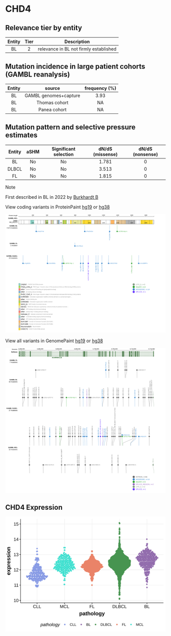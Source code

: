 # CHD4

## Relevance tier by entity

|Entity|Tier|Description                           |
|:------:|:----:|--------------------------------------|
|BL    |2   |relevance in BL not firmly established|

## Mutation incidence in large patient cohorts (GAMBL reanalysis)

|Entity|source               |frequency (%)|
|:------:|:---------------------:|:-------------:|
|BL    |GAMBL genomes+capture|3.93         |
|BL    |Thomas cohort        |  NA         |
|BL    |Panea cohort         |  NA         |

## Mutation pattern and selective pressure estimates

|Entity|aSHM|Significant selection|dN/dS (missense)|dN/dS (nonsense)|
|:------:|:----:|:---------------------:|:----------------:|:----------------:|
|BL    |No  |No                   |1.781           |0               |
|DLBCL |No  |No                   |3.513           |0               |
|FL    |No  |No                   |1.815           |0               |


> [!NOTE]
> First described in BL in 2022 by [Burkhardt B](https://pubmed.ncbi.nlm.nih.gov/35794096)


View coding variants in ProteinPaint [hg19](https://morinlab.github.io/LLMPP/GAMBL/CHD4_protein.html)  or [hg38](https://morinlab.github.io/LLMPP/GAMBL/CHD4_protein_hg38.html)

![image](images/proteinpaint/CHD4_NM_001273.svg)

View all variants in GenomePaint [hg19](https://morinlab.github.io/LLMPP/GAMBL/CHD4.html)  or [hg38](https://morinlab.github.io/LLMPP/GAMBL/CHD4_hg38.html)

![image](images/proteinpaint/CHD4.svg)
## CHD4 Expression
![image](images/gene_expression/CHD4_by_pathology.svg)
<!-- ORIGIN: burkhardtClinicalRelevanceMolecular2022b -->
